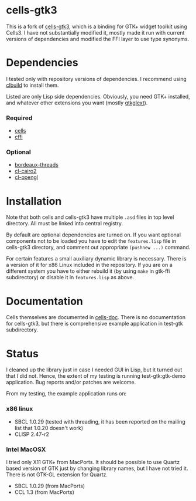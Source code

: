 # cells-gtk3

This is a fork of [cells-gtk3](http://common-lisp.net/project/cells-gtk/), which is a binding for GTK+ widget toolkit using Cells3. I have not substantially modified it, mostly made it run with current versions of dependencies and modified the FFI layer to use type synonyms.

# Dependencies

I tested only with repository versions of dependencies. I recommend using [clbuild](http://common-lisp.net/project/clbuild/) to install them.

Listed are only Lisp side dependencies. Obviously, you need GTK+ installed, and whatever other extensions you want (mostly [gtkglext](http://gtkglext.sourceforge.net/)).

### Required
- [cells](http://github.com/Ramarren/cells/tree/master)
- [cffi](http://common-lisp.net/project/cffi/)

### Optional
- [bordeaux-threads](http://common-lisp.net/project/bordeaux-threads/)
- [cl-cairo2](http://github.com/tpapp/cl-cairo2/tree/master)
- [cl-opengl](http://common-lisp.net/project/cl-opengl/)

# Installation

Note that both cells and cells-gtk3 have multiple `.asd` files in top level directory. All must be linked into central registry. 

By default are optional dependencies are turned on. If you want optional components not to be loaded you have to edit the `features.lisp` file in cells-gtk3 directory, and comment out appropriate `(pushnew ...)` command.

For certain features a small auxiliary dynamic library is necessary. There is a version of it for x86 Linux included in the repository. If you are on a different system you have to either rebuild it (by using `make` in gtk-ffi subdirectory) or disable it in `features.lisp` as above.

# Documentation

Cells themselves are documented in [cells-doc](http://github.com/stefano/cells-doc/tree/master). There is no documentation for cells-gtk3, but there is comprehensive example application in test-gtk subdirectory.

# Status

I cleaned up the library just in case I needed GUI in Lisp, but it turned out that I did not. Hence, the extent of my testing is running test-gtk:gtk-demo application. Bug reports and/or patches are welcome.

From my testing, the example application runs on:
### x86 linux
- SBCL 1.0.29 (tested with threading, it has been reported on the mailing list that 1.0.20 doesn't work)
- CLISP 2.47-r2

### Intel MacOSX
 I tried only X11 GTK+ from MacPorts. It should be possible to use Quartz based version of GTK just by changing library names, but I have not tried it. There is not GTK-GL extension for Quartz.
- SBCL 1.0.29 (from MacPorts)
- CCL 1.3 (from MacPorts)
